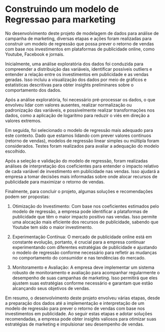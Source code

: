 # Construindo um modelo de Regressao para marketing
No desenvolvimento deste projeto de modelagem de dados para análise de campanha de marketing, diversas etapas e ações foram realizadas para construir um modelo de regressão que possa prever o retorno de vendas com base nos investimentos em plataformas de publicidade online, como Youtube, Facebook e jornais. 

Inicialmente, uma análise exploratória dos dados foi conduzida para compreender a distribuição das variáveis, identificar possíveis outliers e entender a relação entre os investimentos em publicidade e as vendas geradas. Isso incluiu a visualização dos dados por meio de gráficos e estatísticas descritivas para obter insights preliminares sobre o comportamento dos dados.

Após a análise exploratória, foi necessário pré-processar os dados, o que envolveu lidar com valores ausentes, realizar normalização ou padronização das variáveis, e possivelmente realizar transformações nos dados, como a aplicação de logaritmo para reduzir o viés em direção a valores extremos.

Em seguida, foi selecionado o modelo de regressão mais adequado para este contexto. Dado que estamos lidando com prever valores contínuos (retorno de vendas), modelos de regressão linear simples ou múltipla foram considerados. Testes foram realizados para avaliar a adequação do modelo escolhido.

Após a seleção e validação do modelo de regressão, foram realizadas análises de interpretação dos coeficientes para entender o impacto relativo de cada variável de investimento em publicidade nas vendas. Isso ajudará a empresa a tomar decisões mais informadas sobre onde alocar recursos de publicidade para maximizar o retorno de vendas.

Finalmente, para concluir o projeto, algumas soluções e recomendações podem ser propostas:

1. Otimização do Investimento: Com base nos coeficientes estimados pelo modelo de regressão, a empresa pode identificar a plataformas de publicidade que têm o maior impacto positivo nas vendas. Isso permite uma alocação mais eficiente dos recursos de publicidade, sabendo que  Youtube tem sido o maior investimento. 

2. Experimentação Contínua: O mercado de publicidade online está em constante evolução, portanto, é crucial para a empresa continuar experimentando com diferentes estratégias de publicidade e ajustando o modelo de regressão conforme necessário para refletir as mudanças no comportamento do consumidor e nas tendências do mercado.

3. Monitoramento e Avaliação: A empresa deve implementar um sistema robusto de monitoramento e avaliação para acompanhar regularmente o desempenho de suas campanhas de marketing. Isso permitirá que eles ajustem suas estratégias conforme necessário e garantam que estão alcançando seus objetivos de vendas.

Em resumo, o desenvolvimento deste projeto envolveu várias etapas, desde a preparação dos dados até a implementação e interpretação de um modelo de regressão para prever o retorno de vendas com base nos investimentos em publicidade. Ao seguir estas etapas e adotar soluções recomendadas, a empresa pode obter insights valiosos para otimizar suas estratégias de marketing e impulsionar seu desempenho de vendas.



